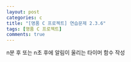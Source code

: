 ```yaml
---
layout: post
categories: c
title: "[명품 C 프로젝트] 연습문제 2.3.6"
tags: [명품 C 프로젝트]
comments: true
---
```


n분 후 또는 n초 후에 알림이 울리는 타이머 함수 작성

<script src="https://gist.github.com/Junhyeon2/f1cd85ebfda97ee91fc11e5dbf926c5a.js"></script>
